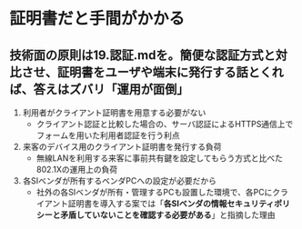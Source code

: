 # 証明書だと手間がかかる

## 技術面の原則は19.認証.mdを。簡便な認証方式と対比させ、証明書をユーザや端末に発行する話とくれば、答えはズバリ「運用が面倒」

1. 利用者がクライアント証明書を用意する必要がない
    * クライアント認証と比較した場合の、サーバ認証によるHTTPS通信上でフォームを用いた利用者認証を行う利点
2. 来客のデバイス用のクライアント証明書を発行する負荷
    * 無線LANを利用する来客に事前共有鍵を設定してもらう方式と比べた802.1Xの運用上の負荷
3. 各SIベンダが所有するベンダPCへの設定が必要だから
    * 社外の各SIベンダが所有・管理するPCも設置した環境で、各PCにクライアント証明書を導入する案では「**各SIベンダの情報セキュリティポリシーと矛盾していないことを確認する必要がある**」と指摘した理由
    
